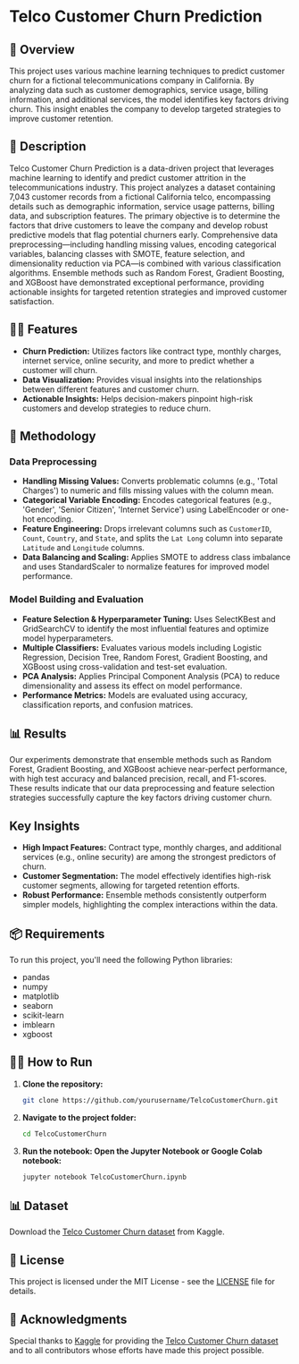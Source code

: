 # Telco Customer Churn Prediction

## 🚀 Overview
This project uses various machine learning techniques to predict customer churn for a fictional telecommunications company in California. By analyzing data such as customer demographics, service usage, billing information, and additional services, the model identifies key factors driving churn. This insight enables the company to develop targeted strategies to improve customer retention.

## 📖 Description
Telco Customer Churn Prediction is a data-driven project that leverages machine learning to identify and predict customer attrition in the telecommunications industry. This project analyzes a dataset containing 7,043 customer records from a fictional California telco, encompassing details such as demographic information, service usage patterns, billing data, and subscription features. The primary objective is to determine the factors that drive customers to leave the company and develop robust predictive models that flag potential churners early. Comprehensive data preprocessing—including handling missing values, encoding categorical variables, balancing classes with SMOTE, feature selection, and dimensionality reduction via PCA—is combined with various classification algorithms. Ensemble methods such as Random Forest, Gradient Boosting, and XGBoost have demonstrated exceptional performance, providing actionable insights for targeted retention strategies and improved customer satisfaction.

## 🧑‍💻 Features
- **Churn Prediction:** Utilizes factors like contract type, monthly charges, internet service, online security, and more to predict whether a customer will churn.
- **Data Visualization:** Provides visual insights into the relationships between different features and customer churn.
- **Actionable Insights:** Helps decision-makers pinpoint high-risk customers and develop strategies to reduce churn.

## 🔬 Methodology

### Data Preprocessing
- **Handling Missing Values:** Converts problematic columns (e.g., 'Total Charges') to numeric and fills missing values with the column mean.
- **Categorical Variable Encoding:** Encodes categorical features (e.g., 'Gender', 'Senior Citizen', 'Internet Service') using LabelEncoder or one-hot encoding.
- **Feature Engineering:** Drops irrelevant columns such as `CustomerID`, `Count`, `Country`, and `State`, and splits the `Lat Long` column into separate `Latitude` and `Longitude` columns.
- **Data Balancing and Scaling:** Applies SMOTE to address class imbalance and uses StandardScaler to normalize features for improved model performance.

### Model Building and Evaluation
- **Feature Selection & Hyperparameter Tuning:** Uses SelectKBest and GridSearchCV to identify the most influential features and optimize model hyperparameters.
- **Multiple Classifiers:** Evaluates various models including Logistic Regression, Decision Tree, Random Forest, Gradient Boosting, and XGBoost using cross-validation and test-set evaluation.
- **PCA Analysis:** Applies Principal Component Analysis (PCA) to reduce dimensionality and assess its effect on model performance.
- **Performance Metrics:** Models are evaluated using accuracy, classification reports, and confusion matrices.

## 📊 Results
Our experiments demonstrate that ensemble methods such as Random Forest, Gradient Boosting, and XGBoost achieve near-perfect performance, with high test accuracy and balanced precision, recall, and F1-scores. These results indicate that our data preprocessing and feature selection strategies successfully capture the key factors driving customer churn.

## Key Insights
- **High Impact Features:** Contract type, monthly charges, and additional services (e.g., online security) are among the strongest predictors of churn.
- **Customer Segmentation:** The model effectively identifies high-risk customer segments, allowing for targeted retention efforts.
- **Robust Performance:** Ensemble methods consistently outperform simpler models, highlighting the complex interactions within the data.

## 📦 Requirements
To run this project, you'll need the following Python libraries:
- pandas
- numpy
- matplotlib
- seaborn
- scikit-learn
- imblearn
- xgboost

## 🏃‍♀️ How to Run
1. **Clone the repository:**
   ```bash
   git clone https://github.com/yourusername/TelcoCustomerChurn.git
2. **Navigate to the project folder:**
   ```bash
   cd TelcoCustomerChurn
3. **Run the notebook: Open the Jupyter Notebook or Google Colab notebook:**
   ```bash
   jupyter notebook TelcoCustomerChurn.ipynb
## 📊 Dataset
Download the [Telco Customer Churn dataset](https://www.kaggle.com/blastchar/telco-customer-churn) from Kaggle.  

## 📝 License
This project is licensed under the MIT License - see the [LICENSE](LICENSE) file for details.

## 🙌 Acknowledgments
Special thanks to [Kaggle](https://www.kaggle.com) for providing the [Telco Customer Churn dataset](https://www.kaggle.com/blastchar/telco-customer-churn) and to all contributors whose efforts have made this project possible.
